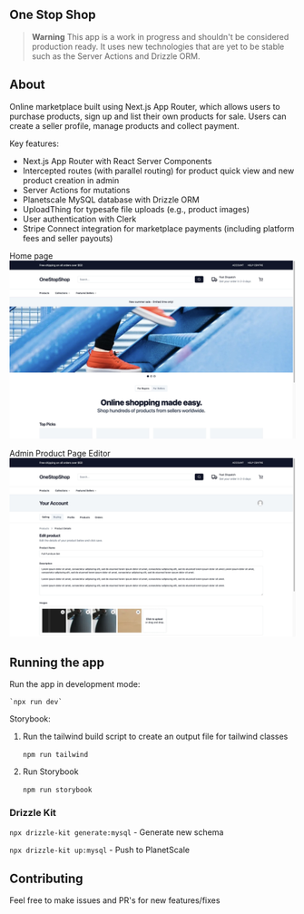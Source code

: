 ## One Stop Shop

> **Warning**
> This app is a work in progress and shouldn't be considered production ready. It uses new technologies that are yet to be stable such as the Server Actions and Drizzle ORM.

## About

Online marketplace built using Next.js App Router, which allows users to purchase products, sign up and list their own products for sale. Users can create a seller profile, manage products and collect payment.

Key features:

- Next.js App Router with React Server Components
- Intercepted routes (with parallel routing) for product quick view and new product creation in admin
- Server Actions for mutations
- Planetscale MySQL database with Drizzle ORM
- UploadThing for typesafe file uploads (e.g., product images)
- User authentication with Clerk
- Stripe Connect integration for marketplace payments (including platform fees and seller payouts)

Home page
![Home page](/.github/images/home.jpeg?raw=0)

Admin Product Page Editor
![Admin Product Page Editor](/.github/images/product-admin.jpeg?raw=0)

## Running the app

Run the app in development mode:

    `npx run dev`

Storybook:

1. Run the tailwind build script to create an output file for tailwind classes

   `npm run tailwind`

2. Run Storybook

   `npm run storybook`

### Drizzle Kit

`npx drizzle-kit generate:mysql` - Generate new schema

`npx drizzle-kit up:mysql` - Push to PlanetScale

## Contributing

Feel free to make issues and PR's for new features/fixes
